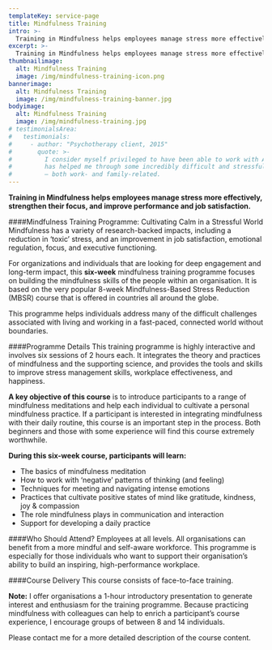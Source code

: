 ```yaml
---
templateKey: service-page
title: Mindfulness Training
intro: >-
  Training in Mindfulness helps employees manage stress more effectively, strengthen their focus, and improve performance and job satisfaction.
excerpt: >-
  Training in Mindfulness helps employees manage stress more effectively, strengthen their focus, and improve performance and job satisfaction.
thumbnailimage:
  alt: Mindfulness Training
  image: /img/mindfulness-training-icon.png
bannerimage:
  alt: Mindfulness Training
  image: /img/mindfulness-training-banner.jpg
bodyimage:
  alt: Mindfulness Training
  image: /img/mindfulness-training.jpg
# testimonialsArea:
#   testimonials:
#     - author: "Psychotherapy client, 2015"
#       quote: >-
#         I consider myself privileged to have been able to work with Alistair. He
#         has helped me through some incredibly difficult and stressful situations
#         – both work- and family-related.
---
```


**Training in Mindfulness helps employees manage stress more effectively, strengthen their focus, and improve performance and job satisfaction.**

####Mindfulness Training Programme: Cultivating Calm in a Stressful World
Mindfulness has a variety of research-backed impacts, including a reduction in ‘toxic’ stress, and an improvement in job satisfaction, emotional regulation, focus, and executive functioning.

For organizations and individuals that are looking for deep engagement and long-term impact, this **six-week** mindfulness training programme focuses on building the mindfulness skills of the people within an organisation. It is based on the very popular 8-week Mindfulness-Based Stress Reduction (MBSR) course that is offered in countries all around the globe.

This programme helps individuals address many of the difficult challenges associated with living and working in a fast-paced, connected world without boundaries.

####Programme Details
This training programme is highly interactive and involves six sessions of 2 hours each. It integrates the theory and practices of mindfulness and the supporting science, and provides the tools and skills to improve stress management skills, workplace effectiveness, and happiness.

**A key objective of this course** is to introduce participants to a range of mindfulness meditations and help each individual to cultivate a personal mindfulness practice. If a participant is interested in integrating mindfulness with their daily routine, this course is an important step in the process. Both beginners and those with some experience will find this course extremely worthwhile.

**During this six-week course, participants will learn:**

- The basics of mindfulness meditation
- How to work with ‘negative’ patterns of thinking (and feeling)
- Techniques for meeting and navigating intense emotions
- Practices that cultivate positive states of mind like gratitude, kindness, joy & compassion
- The role mindfulness plays in communication and interaction
- Support for developing a daily practice

####Who Should Attend?
Employees at all levels. All organisations can benefit from a more mindful and self-aware workforce. This programme is especially for those individuals who want to support their organisation’s ability to build an inspiring, high-performance workplace.

####Course Delivery
This course consists of face-to-face training.

**Note:** I offer organisations a 1-hour introductory presentation to generate interest and enthusiasm for the training programme.
Because practicing mindfulness with colleagues can help to enrich a participant’s course experience, I encourage groups of between 8 and 14 individuals.

Please <gatsby-link to="/contact/#contact-page">contact me</gatsby-link> for a more detailed description of the course content.
